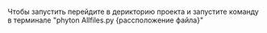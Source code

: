 Чтобы запустить перейдите в дерикторию проекта и запустите команду в терминале 
"phyton Allfiles.py {рассположение файла}"